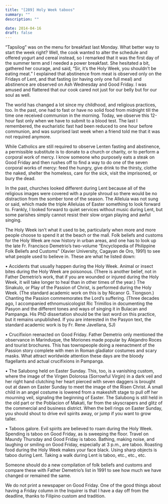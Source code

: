 ```yaml
---
title: "[289] Holy Week taboos"
summary: ""
description: ""

date: 2014-04-16
draft: false
---
```


“Tapsilog” was on the menu for breakfast last Monday. What better way to start the week right? Well, the cook wanted to alter the schedule and offered yogurt and cereal instead, so I remarked that it was the first day of the summer term and I needed a power breakfast. She hesitated a bit, gathered her courage, and said, “Sir, it’s the Holy Week, you shouldn’t be eating meat.” I explained that abstinence from meat is observed only on the Fridays of Lent, and that fasting (or having only one full meal) and abstinence are observed on Ash Wednesday and Good Friday. I was amused and flattered that our cook cared not just for our belly but for our soul as well.

The world has changed a lot since my childhood, and religious practices, too. In the past, one had to fast or have no solid food from midnight till the time one received communion in the morning. Today, we observe this 12-hour fast only when we have to submit to a blood test. The last I remembered, the eucharistic fast had been reduced to one hour before communion, and was surprised last week when a friend told me that it was not required anymore.

While Catholics are still required to observe Lenten fasting and abstinence, a permissible substitute is to donate to a church or charity, or to perform a corporal work of mercy. I know someone who purposely eats a steak on Good Friday and then rushes off to find a way to do one of the seven corporal works of mercy: feed the hungry, give drink to the thirsty, clothe the naked, shelter the homeless, care for the sick, visit the imprisoned, or bury the dead.

In the past, churches looked different during Lent because all of the religious images were covered with a purple shroud so there would be no distraction from the somber tone of the season. The Alleluia was not sung or said, which made the triple Alleluias of Easter something to look forward to. Frankly, I looked forward to quiet services without music during Lent, but some parishes simply cannot resist their slow organ playing and awful singing.

The Holy Week isn’t what it used to be, particularly when more and more people choose to spend it at the beach or the mall. Folk beliefs and customs for the Holy Week are now history in urban areas, and one has to look up the late Fr. Francisco Demetrio’s two-volume “Encyclopedia of Philippine Folk Beliefs and Customs” (Xavier University, Cagayan de Oro, 1991) to see what people used to believe in. These are what he listed down:

• Accidents that usually happen during the Holy Week. Animal or insect bites during the Holy Week are poisonous. (There is another belief, not in Father Demetrio’s work, that if you are wounded or injured during the Holy Week, it will take longer to heal than in other times of the year.) The Sinakulo, or Play of the Passion of Christ, is performed during the Holy Week. (The standard academic work on this is by Nicanor G. Tiongson.) Chanting the Passion commemorates the Lord’s suffering. (Three decades ago, I accompanied ethnomusicologist Ric Trimillos in documenting the Pasyon and the different tones and ways of singing it in Bulacan and Pampanga. His PhD dissertation should be the last word on this practice, but it remains unpublished. If you are interested in the Pasyon text, the standard academic work is by Fr. Rene Javellana, SJ)

• Crucifixion reenacted on Good Friday. Father Demetrio only mentioned the observance in Marinduque, the Moriones made popular by Alejandro Roces and tourist brochures. This has townspeople doing a reenactment of the Passion story complete with men in Roman gladiator costumes and scary masks. What attract worldwide attention these days are the bloody flagellants and actual crucifixions in Pampanga.

• The Salubong held on Easter Sunday. This, too, is a vanishing custom, where the image of the Virgen Dolorosa (Sorrowful Virgin) in a dark veil and her right hand clutching her heart pierced with seven daggers is brought out at dawn on Easter Sunday to meet the image of the Risen Christ. A small child in an angel costume is lowered from a makeshift stage to pull off her mourning veil, signaling the beginning of Easter. The Salubong is still held in the old part or the Poblacion of Makati, far from the skyscrapers and glitz of the commercial and business district. When the bell rings on Easter Sunday, you should shout to drive evil spirits away, or jump if you want to grow taller.

• Taboos galore. Evil spirits are believed to roam during the Holy Week. Spending is taboo on Good Friday, as is sweeping the floor. Travel on Maundy Thursday and Good Friday is taboo. Bathing, making noise, and laughing or smiling on Good Friday, especially at 3 p.m., are taboo. Roasting food during the Holy Week makes your face black. Using sharp objects is taboo during Lent. Taking a walk during Lent is taboo, etc., etc., etc.

Someone should do a new compilation of folk beliefs and customs and compare these with Father Demetrio’s list in 1991 to see how much we have changed or remained the same.

We do not print a newspaper on Good Friday. One of the good things about having a Friday column in the Inquirer is that I have a day off from the deadline, thanks to Filipino custom and tradition.
